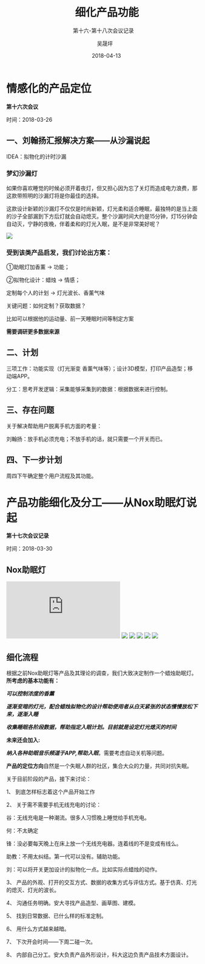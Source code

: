 ﻿---
layout:     post
title:      细化产品功能
subtitle:   第十六-第十八次会议记录
date:       2018-04-13 
author:     吴晟坪
header-img: img/Meeting_Record_bg.jpg
catalog: true
tags:
    - Meeting
---

# 情感化的产品定位

**第十六次会议**

时间：2018-03-26

## 一、刘翰扬汇报解决方案——从沙漏说起

IDEA：拟物化的计时沙漏

### 梦幻沙漏灯
如果你喜欢睡觉的时候必须开着夜灯，但又担心因为忘了关灯而造成电力浪费，那这款带照明的沙漏灯将是你最佳的选择。

这款设计新颖的沙漏灯不仅仅是时尚新颖，灯光柔和适合睡眠，最独特的是当上面的沙子全部漏到下方后灯就会自动熄灭。整个沙漏时间大约是15分钟，灯15分钟会自动灭，宁静的夜晚，伴着柔和的灯光入眠，是不是非常美好呢？

![](http://img1.liwuyou.com/images/201303/source_img/2911_P_1362440913590.jpg!pro500.jpg)

### 受到该类产品启发，我们讨论出方案：

①助眠灯加香薰           →            功能；

②拟物化设计：蜡烛       →            情感；


定制每个人的计划         →     灯光波长、香薰气味

关键问题：如何定制？获取数据？

比如可以根据他的运动量、前一天睡眠时间等制定方案

**需要调研更多数据来源**

## 二、计划

三项工作：功能实现（灯光渐变 香薰气味等）；设计3D模型，打印产品造型；移动端APP。

分工：思考开发逻辑：采集能够采集到的数据：根据数据来进行控制。

## 三、存在问题

关于解决帮助用户脱离手机方面的考量：

刘翰扬：放手机必须充电；不放手机的话，就只需要一个开关而已。

## 四、下一步计划

周四下午确定整个用户流程及其功能。

# 产品功能细化及分工——从Nox助眠灯说起

**第十七次会议记录**

时间：2018-03-30

## Nox助眠灯

![](http://www.sleepace.com/resource-ws/article/1511420587883flmj.html)
![](http://www.sleepace.com/static/resource/website/cn/images/nox_aroma/SA1001-2_05.jpg)
![](http://www.sleepace.com/static/resource/website/cn/images/nox_aroma/SA1001-2_09.jpg)
![](http://www.sleepace.com/static/resource/website/cn/images/nox_aroma/SA1001-2_16.jpg)
![](http://www.sleepace.com/static/resource/website/cn/images/nox_aroma/SA1001-2_17.jpg)
![](http://www.sleepace.com/static/resource/website/cn/images/nox_aroma/SA1001-2_18.jpg)
## 细化流程

根据之前Nox助眠灯等产品及其理论的调查，我们大致决定制作一个蜡烛助眠灯。**所考虑的基本功能有：**

***可以控制浓度的香薰*** 

***逐渐变暗的灯光，配合蜡烛拟物化的设计帮助使用者从白天紧张的状态慢慢放松下来，逐渐入睡***

***收集睡眠各阶段数据，帮助指定入眠计划。目前就是设定灯光熄灭的时间***

**未来还会加入:**

***纳入各种助眠音乐频道于APP,帮助入眠***，需要考虑自动关机等问题。

**产品的定位方向**自然是一个失眠人群的社区，集合大众的力量，共同对抗失眠。

关于目前阶段的产品，接下来讨论：

1、	到底怎样标志着这个产品开始工作


2、  关于需不需要手机无线充电的讨论：

谷：无线充电是一种潮流。很多人习惯晚上睡觉给手机充电。

何：不太确定

锋：没必要每天晚上在床上放一个无线充电器。连着线的不是变成有线么。

助教：不用太纠结。第一代可以没有。辅助功能。

刘：可以将开关更加设计的拟物化一点。比如实际点蜡烛的动作。


3、	产品的外观、打开的交互方式、数据的收集方式与评估方式。基于仿真、灯光的熄灭、灯光的波长。

4、	沟通任务明确。安大寻找产品造型、画草图、建模。

5、	找到日常数据、已什么样的标准定制。

6、	用什么方式越来越暗。

7、  下次开会时间——下周二碰一次。

8、	内部自己分工。安大负责产品外形设计，科大这边负责产品技术方面设计。




